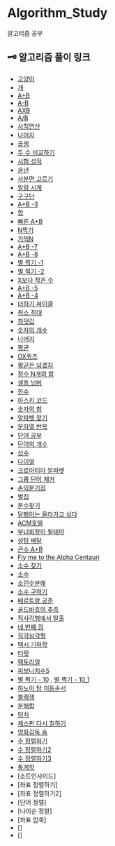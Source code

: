 # Algorithm_Study
알고리즘 공부

## 🗝 알고리즘 풀이 링크
- [고양이](https://github.com/cbq3737/Algorithm_Study/blob/c59352afb1e5b469bd32c0f1b6012fa4be9d1843/src/step1/num_10171.java)
- [개](https://github.com/cbq3737/Algorithm_Study/blob/c59352afb1e5b469bd32c0f1b6012fa4be9d1843/src/step1/num_10172.java)
- [A+B](https://github.com/cbq3737/Algorithm_Study/blob/master/src/step1/num_1000.java)
- [A-B](https://github.com/cbq3737/Algorithm_Study/blob/master/src/step1/num_1001.java)
- [AXB](https://github.com/cbq3737/Algorithm_Study/blob/master/src/step1/num_10998.java)
- [A/B](https://github.com/cbq3737/Algorithm_Study/blob/master/src/step1/num_1008.java)
- [사칙연산](https://github.com/cbq3737/Algorithm_Study/blob/master/src/step1/num_10869.java)
- [나머지](https://github.com/cbq3737/Algorithm_Study/blob/master/src/step1/num_10430.java)
- [곱셈](https://github.com/cbq3737/Algorithm_Study/blob/master/src/step1/num_2588.java)
- [두 수 비교하기](https://github.com/cbq3737/Algorithm_Study/blob/master/src/step2/num_1330.java)
- [시험 성적](https://github.com/cbq3737/Algorithm_Study/blob/master/src/step2/num_9498.java)
- [윤년](https://github.com/cbq3737/Algorithm_Study/blob/master/src/step2/num_2753.java)
- [사분면 고르기](https://github.com/cbq3737/Algorithm_Study/blob/master/src/step2/num_14681.java)
- [알람 시계](https://github.com/cbq3737/Algorithm_Study/blob/master/src/step2/num_2884.java)
- [구구단](https://github.com/cbq3737/Algorithm_Study/blob/master/src/step3/num_2739.java)
- [A+B -3](https://github.com/cbq3737/Algorithm_Study/blob/master/src/step3/num_10950.java)
- [합](https://github.com/cbq3737/Algorithm_Study/blob/master/src/step3/num_8393.java)
- [빠른 A+B](https://github.com/cbq3737/Algorithm_Study/blob/master/src/step3/num_15552.java)
- [N찍기](https://github.com/cbq3737/Algorithm_Study/blob/master/src/step3/num_2741.java)
- [기찍N](https://github.com/cbq3737/Algorithm_Study/blob/master/src/step3/num_2742.java)
- [A+B -7](https://github.com/cbq3737/Algorithm_Study/blob/master/src/step3/num_11021.java)
- [A+B -8](https://github.com/cbq3737/Algorithm_Study/blob/master/src/step3/num_11022.java)
- [별 찍기 -1](https://github.com/cbq3737/Algorithm_Study/blob/master/src/step3/num_2438.java)
- [별 찍기 -2](https://github.com/cbq3737/Algorithm_Study/blob/master/src/step3/num_2439.java)
- [X보다 작은 수](https://github.com/cbq3737/Algorithm_Study/blob/master/src/step3/num_10871.java)
- [A+B -5](https://github.com/cbq3737/Algorithm_Study/blob/master/src/step4/num_10952.java)
- [A+B -4](https://github.com/cbq3737/Algorithm_Study/blob/master/src/step4/num_10951.java)
- [더하기 싸이클](https://github.com/cbq3737/Algorithm_Study/blob/master/src/step4/num_1110.java)
- [최소,최대](https://github.com/cbq3737/Algorithm_Study/blob/master/src/step5/num_10818.java)
- [최댓값](https://github.com/cbq3737/Algorithm_Study/blob/master/src/step5/num_2562.java)
- [숫자의 개수](https://github.com/cbq3737/Algorithm_Study/blob/master/src/step5/num_2577.java)
- [나머지](https://github.com/cbq3737/Algorithm_Study/blob/master/src/step5/num_3052.java)
- [평균](https://github.com/cbq3737/Algorithm_Study/blob/master/src/step5/num_1546.java)
- [OX퀴즈](https://github.com/cbq3737/Algorithm_Study/blob/master/src/step5/num_8958.java)
- [평균은 넘겠지](https://github.com/cbq3737/Algorithm_Study/blob/master/src/step5/num_4344.java)
- [정수 N개의 합](https://github.com/cbq3737/Algorithm_Study/blob/master/src/step6/num_15596.java)
- [셀프 넘버](https://github.com/cbq3737/Algorithm_Study/blob/master/src/step6/num_4673.java)
- [한수](https://github.com/cbq3737/Algorithm_Study/blob/master/src/step6/num_1065.java)
- [아스키 코드](https://github.com/cbq3737/Algorithm_Study/blob/master/src/step7/num_11654.java)
- [숫자의 합](https://github.com/cbq3737/Algorithm_Study/blob/master/src/step7/num_11720.java)
- [알파벳 찾기](https://github.com/cbq3737/Algorithm_Study/blob/master/src/step7/num_10809.java)
- [문자열 반복](https://github.com/cbq3737/Algorithm_Study/blob/master/src/step7/num_2675.java)
- [단어 공부](https://github.com/cbq3737/Algorithm_Study/blob/master/src/step7/num_1157.java)
- [단어의 개수](https://github.com/cbq3737/Algorithm_Study/blob/master/src/step7/num_1152.java)
- [상수](https://github.com/cbq3737/Algorithm_Study/blob/master/src/step7/num_2908.java)
- [다이얼](https://github.com/cbq3737/Algorithm_Study/blob/master/src/step7/num_5622.java)
- [크로아티아 알파벳](https://github.com/cbq3737/Algorithm_Study/blob/master/src/step7/num_2941.java)
- [그룹 단어 체커](https://github.com/cbq3737/Algorithm_Study/blob/master/src/step7/num_1316.java)
- [손익분기점](https://github.com/cbq3737/Algorithm_Study/blob/master/src/step8/num_1712.java)
- [벌집](https://github.com/cbq3737/Algorithm_Study/blob/master/src/step8/num_2292.java)
- [분수찾기](https://github.com/cbq3737/Algorithm_Study/blob/master/src/step8/num_1093.java)
- [달팽이는 올라가고 싶다](https://github.com/cbq3737/Algorithm_Study/blob/master/src/step8/num_2869.java)
- [ACM호텔](https://github.com/cbq3737/Algorithm_Study/blob/master/src/step8/num_10250.java)
- [부녀회장이 될테야](https://github.com/cbq3737/Algorithm_Study/blob/master/src/step8/num_2775.java)
- [설탕 배달](https://github.com/cbq3737/Algorithm_Study/blob/master/src/step8/num_2839.java)
- [큰수 A+B](https://github.com/cbq3737/Algorithm_Study/blob/master/src/step8/num_10757.java)
- [Fly me to the Alpha Centauri](https://github.com/cbq3737/Algorithm_Study/blob/master/src/step8/num_1011.java)
- [소수 찾기](https://github.com/cbq3737/Algorithm_Study/blob/master/src/step9/num_1978.java)
- [소수](https://github.com/cbq3737/Algorithm_Study/blob/master/src/step9/num_2581.java)
- [소인수분해](https://github.com/cbq3737/Algorithm_Study/blob/master/src/step9/num_11653.java)
- [소수 구하기](https://github.com/cbq3737/Algorithm_Study/blob/master/src/step9/num_1929.java)
- [베르트랑 공준](https://github.com/cbq3737/Algorithm_Study/blob/master/src/step9/num_4948.java)
- [골드바흐의 추측](https://github.com/cbq3737/Algorithm_Study/blob/master/src/step9/num_9020.java)
- [직사각형에서 탈출](https://github.com/cbq3737/Algorithm_Study/blob/master/src/step9/num_1085.java)
- [네 번째 점](https://github.com/cbq3737/Algorithm_Study/blob/master/src/step9/num_3009.java)
- [직각삼각형](https://github.com/cbq3737/Algorithm_Study/blob/master/src/step9/num_4153.java)
- [택시 기하학](https://github.com/cbq3737/Algorithm_Study/blob/master/src/step9/num_3053.java)
- [터렛](https://github.com/cbq3737/Algorithm_Study/blob/master/src/step9/num_1002.java)
- [팩토리얼](https://github.com/cbq3737/Algorithm_Study/blob/master/src/step10/num_10872.java)
- [피보나치수5](https://github.com/cbq3737/Algorithm_Study/blob/master/src/step10/num_10870.java)
- [별 찍기 - 10](https://github.com/cbq3737/Algorithm_Study/blob/master/src/step10/num_2447.java) , [별 찍기 - 10_1](https://github.com/cbq3737/Algorithm_Study/blob/master/src/step10/num_2477_1.java)
- [하노이 탑 이동순서](https://github.com/cbq3737/Algorithm_Study/blob/master/src/step10/num_11729.java)
- [블랙잭](https://github.com/cbq3737/Algorithm_Study/blob/master/src/step11/num_2798.java)
- [분해합](https://github.com/cbq3737/Algorithm_Study/blob/master/src/step11/num_2231.java)
- [덩치](https://github.com/cbq3737/Algorithm_Study/blob/master/src/step11/num_7568.java)
- [체스판 다시 칠하기](https://github.com/cbq3737/Algorithm_Study/blob/master/src/step11/num_1018.java)
- [영화감독 숌](https://github.com/cbq3737/Algorithm_Study/blob/master/src/step11/num_1436.java)
- [수 정렬하기](https://github.com/cbq3737/Algorithm_Study/blob/master/src/step12/num_2750.java)
- [수 정렬하기2](https://github.com/cbq3737/Algorithm_Study/blob/master/src/step12/num_2751.java)
- [수 정렬하기3](https://github.com/cbq3737/Algorithm_Study/blob/master/src/step12/num_10989.java)
- [통계학](https://github.com/cbq3737/Algorithm_Study/blob/master/src/step12/num_2108.java)
- [소트인사이드]
- [좌표 정렬하기]
- [좌표 정렬하기2]
- [단어 정렬]
- [나이순 정렬]
- [좌표 압축]
- []
- []
